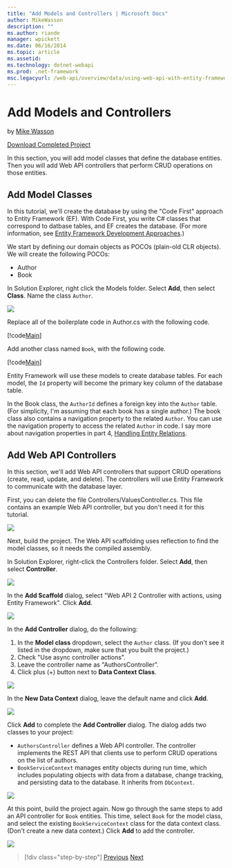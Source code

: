 ```yaml
---
title: "Add Models and Controllers | Microsoft Docs"
author: MikeWasson
description: ""
ms.author: riande
manager: wpickett
ms.date: 06/16/2014
ms.topic: article
ms.assetid: 
ms.technology: dotnet-webapi
ms.prod: .net-framework
msc.legacyurl: /web-api/overview/data/using-web-api-with-entity-framework/part-2
---
```

Add Models and Controllers
====================
by [Mike Wasson](https://github.com/MikeWasson)

[Download Completed Project](https://github.com/MikeWasson/BookService)

In this section, you will add model classes that define the database entities. Then you will add Web API controllers that perform CRUD operations on those entities.

## Add Model Classes

In this tutorial, we'll create the database by using the "Code First" approach to Entity Framework (EF). With Code First, you write C# classes that correspond to datbase tables, and EF creates the database. (For more information, see [Entity Framework Development Approaches](https://msdn.microsoft.com/en-us/library/ms178359%28v=vs.110%29.aspx#dbfmfcf).)

We start by defining our domain objects as POCOs (plain-old CLR objects). We will create the following POCOs:

- Author
- Book

In Solution Explorer, right click the Models folder. Select **Add**, then select **Class**. Name the class `Author`.

![](part-2/_static/image1.png)

Replace all of the boilerplate code in Author.cs with the following code.

[!code[Main](part-2/samples/sample1.xml)]

Add another class named `Book`, with the following code.

[!code[Main](part-2/samples/sample2.xml)]

Entity Framework will use these models to create database tables. For each model, the `Id` property will become the primary key column of the database table.

In the Book class, the `AuthorId` defines a foreign key into the `Author` table. (For simplicity, I'm assuming that each book has a single author.) The book class also contains a navigation property to the related `Author`. You can use the navigation property to access the related `Author` in code. I say more about navigation properties in part 4, [Handling Entity Relations](part-4.md).

## Add Web API Controllers

In this section, we'll add Web API controllers that support CRUD operations (create, read, update, and delete). The controllers will use Entity Framework to communicate with the database layer.

First, you can delete the file Controllers/ValuesController.cs. This file contains an example Web API controller, but you don't need it for this tutorial.

![](part-2/_static/image2.png)

Next, build the project. The Web API scaffolding uses reflection to find the model classes, so it needs the compiled assembly.

In Solution Explorer, right-click the Controllers folder. Select **Add**, then select **Controller**.

![](part-2/_static/image3.png)

In the **Add Scaffold** dialog, select "Web API 2 Controller with actions, using Entity Framework". Click **Add**.

![](part-2/_static/image4.png)

In the **Add Controller** dialog, do the following:

1. In the **Model class** dropdown, select the `Author` class. (If you don't see it listed in the dropdown, make sure that you built the project.)
2. Check "Use async controller actions".
3. Leave the controller name as &quot;AuthorsController&quot;.
4. Click plus (+) button next to **Data Context Class**.

![](part-2/_static/image5.png)

In the **New Data Context** dialog, leave the default name and click **Add**.

![](part-2/_static/image6.png)

Click **Add** to complete the **Add Controller** dialog. The dialog adds two classes to your project:

- `AuthorsController` defines a Web API controller. The controller implements the REST API that clients use to perform CRUD operations on the list of authors.
- `BookServiceContext` manages entity objects during run time, which includes populating objects with data from a database, change tracking, and persisting data to the database. It inherits from `DbContext`.

![](part-2/_static/image7.png)

At this point, build the project again. Now go through the same steps to add an API controller for `Book` entities. This time, select `Book` for the model class, and select the existing `BookServiceContext` class for the data context class. (Don't create a new data context.) Click **Add** to add the controller.

![](part-2/_static/image8.png)

>[!div class="step-by-step"] [Previous](part-1.md) [Next](part-3.md)
